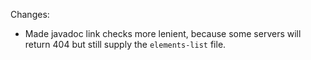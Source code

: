 Changes:

* Made javadoc link checks more lenient, because some servers will return 404 but still supply the `elements-list` file.
